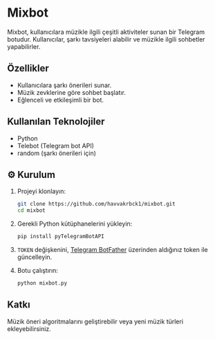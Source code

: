 #  Mixbot

Mixbot, kullanıcılara müzikle ilgili çeşitli aktiviteler sunan bir Telegram botudur. Kullanıcılar, şarkı tavsiyeleri alabilir ve müzikle ilgili sohbetler yapabilirler.

##  Özellikler
- Kullanıcılara şarkı önerileri sunar.
- Müzik zevklerine göre sohbet başlatır.
- Eğlenceli ve etkileşimli bir bot.

##  Kullanılan Teknolojiler
- Python
- Telebot (Telegram bot API)
- random (şarkı önerileri için)

## ⚙️ Kurulum

1. Projeyi klonlayın:

    ```bash
    git clone https://github.com/havvakrbck1/mixbot.git
    cd mixbot
    ```

2. Gerekli Python kütüphanelerini yükleyin:

    ```bash
    pip install pyTelegramBotAPI
    ```

3. `TOKEN` değişkenini, [Telegram BotFather](https://core.telegram.org/bots#botfather) üzerinden aldığınız token ile güncelleyin.

4. Botu çalıştırın:

    ```bash
    python mixbot.py
    ```

##  Katkı
Müzik öneri algoritmalarını geliştirebilir veya yeni müzik türleri ekleyebilirsiniz.

